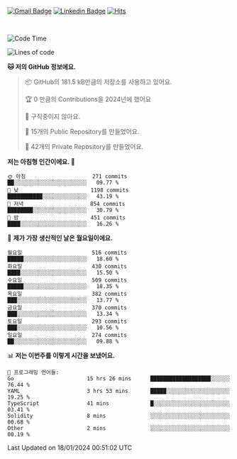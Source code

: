 [![Gmail Badge](https://img.shields.io/badge/-725psh@gmail.com-c14438?style=flat&logo=Gmail&logoColor=white&link=mailto:725psh@gmail.com)](mailto:725psh@gmail.com) 
[![Linkedin Badge](https://img.shields.io/badge/-soohanpark-0072b1?style=flat&logo=Linkedin&logoColor=white&link=https://www.linkedin.com/in/soohanpark/)](https://www.linkedin.com/in/soohanpark/) 
[![Hits](https://hits.seeyoufarm.com/api/count/incr/badge.svg?url=https%3A%2F%2Fgithub.com%2FSoohan-Park&count_bg=%23000000&title_bg=%23828282&icon=gradle.svg&icon_color=%23FFFFFF&title=Visited&edge_flat=false)](https://hits.seeyoufarm.com)  

<br />

<!--START_SECTION:waka-->
![Code Time](http://img.shields.io/badge/Code%20Time-1%2C573%20hrs%2021%20mins-blue)

![Lines of code](https://img.shields.io/badge/%EC%A0%80%EB%8A%94%20%EC%97%AC%ED%83%9C%EA%B9%8C%EC%A7%80%20-6.2%20million%20%EC%A4%84%EC%9D%98%20%EC%BD%94%EB%93%9C%EB%A5%BC%20%EC%9E%91%EC%84%B1%ED%96%88%EC%96%B4%EC%9A%94.-blue)

**🐱 저의 GitHub 정보에요.** 

> 📦 GitHub의 181.5 kB만큼의 저장소를 사용하고 있어요. 
 > 
> 🏆 0 만큼의 Contributions을 2024년에 했어요
 > 
> 🚫 구직중이지 않아요.
 > 
> 📜 15개의 Public Repository를 만들었어요. 
 > 
> 🔑 42개의 Private Repository를 만들었어요. 
 > 
**저는 아침형 인간이에요. 🐤** 

```text
🌞 아침                     271 commits         ██░░░░░░░░░░░░░░░░░░░░░░░   09.77 % 
🌆 낮　                     1198 commits        ███████████░░░░░░░░░░░░░░   43.19 % 
🌃 저녁                     854 commits         ████████░░░░░░░░░░░░░░░░░   30.79 % 
🌙 밤　                     451 commits         ████░░░░░░░░░░░░░░░░░░░░░   16.26 % 
```
📅 **제가 가장 생산적인 날은 월요일이에요.** 

```text
월요일                      516 commits         █████░░░░░░░░░░░░░░░░░░░░   18.60 % 
화요일                      430 commits         ████░░░░░░░░░░░░░░░░░░░░░   15.50 % 
수요일                      509 commits         █████░░░░░░░░░░░░░░░░░░░░   18.35 % 
목요일                      382 commits         ███░░░░░░░░░░░░░░░░░░░░░░   13.77 % 
금요일                      370 commits         ███░░░░░░░░░░░░░░░░░░░░░░   13.34 % 
토요일                      293 commits         ███░░░░░░░░░░░░░░░░░░░░░░   10.56 % 
일요일                      274 commits         ██░░░░░░░░░░░░░░░░░░░░░░░   09.88 % 
```


📊 **저는 이번주를 이렇게 시간을 보냈어요.** 

```text
💬 프로그래밍 언어들: 
Go                       15 hrs 26 mins      ███████████████████░░░░░░   76.44 % 
YAML                     3 hrs 53 mins       █████░░░░░░░░░░░░░░░░░░░░   19.25 % 
TypeScript               41 mins             █░░░░░░░░░░░░░░░░░░░░░░░░   03.41 % 
Solidity                 8 mins              ░░░░░░░░░░░░░░░░░░░░░░░░░   00.68 % 
Other                    2 mins              ░░░░░░░░░░░░░░░░░░░░░░░░░   00.19 % 
```


 Last Updated on 18/01/2024 00:51:02 UTC
<!--END_SECTION:waka-->

